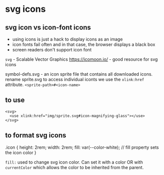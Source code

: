 # svg icons

## svg icon vs icon-font icons
- using icons is just a hack to display icons as an image
- icon fonts fail often and in that case, the browser displays a black box
- screen readers don't support icon font

`svg` - Scalable Vector Graphics
https://icomoon.io/ - good resource for svg icons

symbol-defs.svg - an icon sprite file that contains all downloaded icons.  rename sprite.svg
to access individual iconts we use the `xlink:href` attribute.
`<sprite-path>#<icon-name>`
## to use
    <svg>
      <use xlink:href="img/sprite.svg#icon-magnifying-glass"></use>
    </svg>

## to format svg icons
  .icon {
    height: 2rem;
    width: 2rem;
    fill: var(--color-white); // fill property sets the icon color
  }

  `fill:` used to change svg icon color.  Can set it with a color OR with `currentColor` which allows the color to be inherited from the parent.